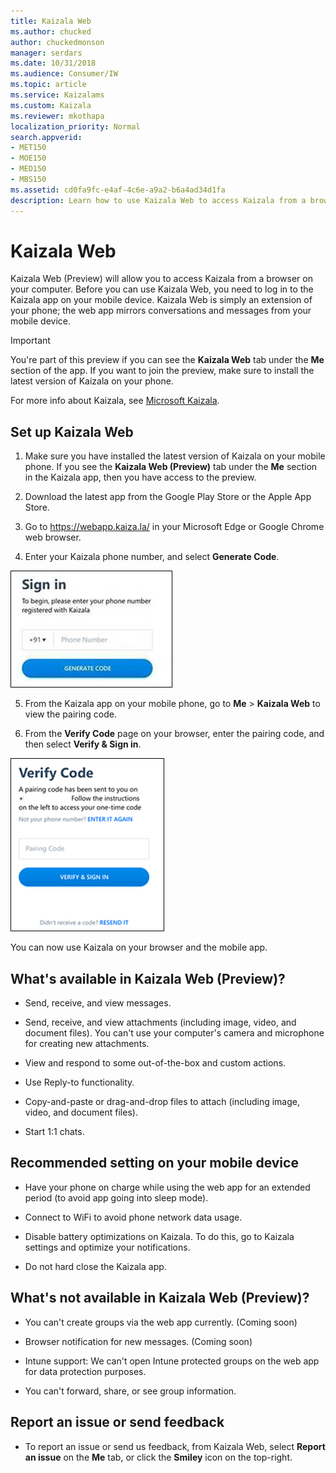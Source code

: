 ```yaml
---
title: Kaizala Web
ms.author: chucked
author: chuckedmonson
manager: serdars
ms.date: 10/31/2018
ms.audience: Consumer/IW
ms.topic: article
ms.service: Kaizalams
ms.custom: Kaizala
ms.reviewer: mkothapa
localization_priority: Normal
search.appverid:
- MET150
- MOE150
- MED150
- MBS150
ms.assetid: cd0fa9fc-e4af-4c6e-a9a2-b6a4ad34d1fa
description: Learn how to use Kaizala Web to access Kaizala from a browser window on your computer or mobile device.
---
```


# Kaizala Web

Kaizala Web (Preview) will allow you to access Kaizala from a browser on your computer. Before you can use Kaizala Web, you need to log in to the Kaizala app on your mobile device. Kaizala Web is simply an extension of your phone; the web app mirrors conversations and messages from your mobile device.
  
> [!IMPORTANT]
> You're part of this preview if you can see the **Kaizala Web** tab under the **Me** section of the app. If you want to join the preview, make sure to install the latest version of Kaizala on your phone. 
  
For more info about Kaizala, see [Microsoft Kaizala](https://products.office.com/en/business/microsoft-kaizala).
  
## Set up Kaizala Web

1. Make sure you have installed the latest version of Kaizala on your mobile phone. If you see the **Kaizala Web (Preview)** tab under the **Me** section in the Kaizala app, then you have access to the preview.
    
2. Download the latest app from the Google Play Store or the Apple App Store.
    
3. Go to https://webapp.kaiza.la/ in your Microsoft Edge or Google Chrome web browser.
    
4. Enter your Kaizala phone number, and select **Generate Code**. 
    
![Sign in to Kaizala with your phone and select Generate code.](media/07f8a26f-a72c-455d-8031-5dcfe1e1701d.png)
  
5. From the Kaizala app on your mobile phone, go to **Me** \> **Kaizala Web** to view the pairing code.
  
6. From the **Verify Code** page on your browser, enter the pairing code, and then select **Verify &amp; Sign in**. 
  
![Verify code to sign in to Kaizala](media/109dd1fc-3637-4802-a901-2dab6a20a234.png)
  
You can now use Kaizala on your browser and the mobile app.
  
## What's available in Kaizala Web (Preview)?

- Send, receive, and view messages.

- Send, receive, and view attachments (including image, video, and document files). You can't use your computer's camera and microphone for creating new attachments.
    
- View and respond to some out-of-the-box and custom actions.

- Use Reply-to functionality.

- Copy-and-paste or drag-and-drop files to attach (including image, video, and document files).

- Start 1:1 chats.
    
## Recommended setting on your mobile device

- Have your phone on charge while using the web app for an extended period (to avoid app going into sleep mode).
    
- Connect to WiFi to avoid phone network data usage.
    
- Disable battery optimizations on Kaizala. To do this, go to Kaizala settings and optimize your notifications.
    
- Do not hard close the Kaizala app.
    
## What's not available in Kaizala Web (Preview)?

- You can't create groups via the web app currently. (Coming soon)

- Browser notification for new messages. (Coming soon)
    
- Intune support: We can't open Intune protected groups on the web app for data protection purposes.
    
- You can't forward, share, or see group information. 
    
## Report an issue or send feedback

- To report an issue or send us feedback, from Kaizala Web, select **Report an issue** on the **Me** tab, or click the **Smiley** icon on the top-right. 
    

